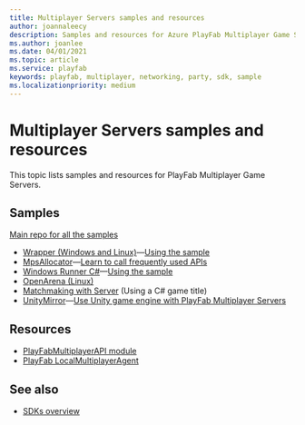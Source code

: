 ```yaml
---
title: Multiplayer Servers samples and resources
author: joannaleecy
description: Samples and resources for Azure PlayFab Multiplayer Game Servers.
ms.author: joanlee
ms.date: 04/01/2021
ms.topic: article
ms.service: playfab
keywords: playfab, multiplayer, networking, party, sdk, sample
ms.localizationpriority: medium
---
```


# Multiplayer Servers samples and resources

This topic lists samples and resources for PlayFab Multiplayer Game Servers.

## Samples

[Main repo for all the samples](https://github.com/PlayFab/MpsSamples)

* [Wrapper (Windows and Linux)](https://github.com/PlayFab/MpsSamples/tree/master/wrappingGsdk)&mdash;[Using the sample](wrapper-sample.md)
* [MpsAllocator](https://github.com/PlayFab/MpsSamples/tree/master/MpsAllocatorSample)&mdash;[Learn to call frequently used APIs](mps-allocator-sample.md)
* [Windows Runner C#](https://github.com/PlayFab/MpsSamples/tree/master/WindowsRunnerCSharp)&mdash;[Using the sample](windows-runner-sample.md)
* [OpenArena (Linux)](https://github.com/PlayFab/MpsSamples/tree/master/openarena)
* [Matchmaking with Server](https://github.com/PlayFab/MpsSamples/tree/master/MatchmakeSample)  (Using a C# game title)
* [UnityMirror](https://github.com/PlayFab/MpsSamples/tree/master/UnityMirror)&mdash;[Use Unity game engine with PlayFab Multiplayer Servers](mps-unity.md)

## Resources

* [PlayFabMultiplayerAPI module](https://github.com/PlayFab/MpsPowershell)
* [PlayFab LocalMultiplayerAgent](https://github.com/PlayFab/MpsAgent)

## See also

* [SDKs overview](../../../sdks/sdk-overview.md)